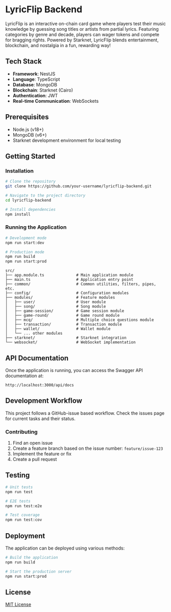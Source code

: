 
# LyricFlip Backend

LyricFlip is an interactive on-chain card game where players test their music knowledge by guessing song titles or artists from partial lyrics. Featuring categories by genre and decade, players can wager tokens and compete for bragging rights. Powered by Starknet, LyricFlip blends entertainment, blockchain, and nostalgia in a fun, rewarding way!

## Tech Stack

- **Framework**: NestJS
- **Language**: TypeScript
- **Database**: MongoDB
- **Blockchain**: Starknet (Cairo)
- **Authentication**: JWT
- **Real-time Communication**: WebSockets

## Prerequisites

- Node.js (v18+)
- MongoDB (v6+)
- Starknet development environment for local testing

## Getting Started

### Installation

```bash
# Clone the repository
git clone https://github.com/your-username/lyricflip-backend.git

# Navigate to the project directory
cd lyricflip-backend

# Install dependencies
npm install
```





### Running the Application

```bash
# Development mode
npm run start:dev

# Production mode
npm run build
npm run start:prod
```



```
src/
├── app.module.ts              # Main application module
├── main.ts                    # Application entry point
├── common/                    # Common utilities, filters, pipes, etc.
├── config/                    # Configuration modules
├── modules/                   # Feature modules
│   ├── user/                  # User module
│   ├── song/                  # Song module
│   ├── game-session/          # Game session module
│   ├── game-round/            # Game round module
│   ├── mcq/                   # Multiple choice questions module
│   ├── transaction/           # Transaction module
│   ├── wallet/                # Wallet module
│   └── ... other modules
├── starknet/                  # Starknet integration
└── websocket/                 # WebSocket implementation
```

## API Documentation

Once the application is running, you can access the Swagger API documentation at:

```
http://localhost:3000/api/docs
```

## Development Workflow

This project follows a GitHub-issue based workflow. Check the issues page for current tasks and their status.

### Contributing

1. Find an open issue
2. Create a feature branch based on the issue number: `feature/issue-123`
3. Implement the feature or fix
4. Create a pull request

## Testing

```bash
# Unit tests
npm run test

# E2E tests
npm run test:e2e

# Test coverage
npm run test:cov
```

## Deployment

The application can be deployed using various methods:

```bash
# Build the application
npm run build

# Start the production server
npm run start:prod
```

## License

[MIT License](LICENSE)

